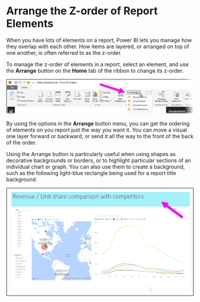 <properties
   pageTitle="Z-order"
   description="Control how your report elements overlap with each other"
   services="powerbi"
   documentationCenter=""
   authors="davidiseminger"
   manager="mblythe"
   backup=""
   editor=""
   tags=""
   qualityFocus="no"
   qualityDate=""
   featuredVideoId="MkiiNFI2Ve0"
   courseDuration="3m"/>

<tags
   ms.service="powerbi"
   ms.devlang="NA"
   ms.topic="get-started-article"
   ms.tgt_pltfrm="NA"
   ms.workload="powerbi"
   ms.date="09/29/2016"
   ms.author="davidi"/>

# Arrange the Z-order of Report Elements

When you have lots of elements on a report, Power BI lets you manage how they overlap with each other. How items are layered, or arranged on top of one another, is often referred to as the z-order.

To manage the z-order of elements in a report, select an element, and use the **Arrange** button on the **Home** tab of the ribbon to change its z-order.

![](media/powerbi-learning-3-11f-arrange-visual-zorder/3-11f_1.png)

By using the options in the **Arrange** button menu, you can get the ordering of elements on you report just the way you want it. You can move a visual one layer forward or backward, or send it all the way to the front of the back of the order.

Using the Arrange button is particularly useful when using shapes as decorative backgrounds or borders, or to highlight particular sections of an individual chart or graph. You can also use them to create a background, such as the following light-blue rectangle being used for a report title background.

![](media/powerbi-learning-3-11f-arrange-visual-zorder/3-11f_2.png)
